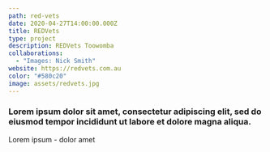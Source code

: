 ```yaml
---
path: red-vets
date: 2020-04-27T14:00:00.000Z
title: REDVets
type: project
description: REDVets Toowomba
collaborations:
  - "Images: Nick Smith"
website: https://redvets.com.au
color: "#580c20"
image: assets/redvets.jpg
---
```

### Lorem ipsum dolor sit amet, consectetur adipiscing elit, sed do eiusmod tempor incididunt ut labore et dolore magna aliqua. 

Lorem ipsum - dolor amet

